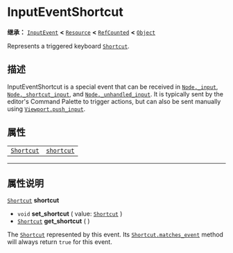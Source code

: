 <!-- ⚠ 请勿编辑本文件 ⚠ -->
<!-- 本文档使用脚本从 WeDot 引擎源码仓库生成。 -->
<!-- 生成脚本：https://github.com/WeDot-Engine/WeDot/tree/4.3/doc/tools/make_md.py； -->
<!-- 原文件：https://github.com/WeDot-Engine/WeDot/tree/4.3/doc/classes/InputEventShortcut.xml。 -->

<div id="_class_inputeventshortcut"></div>

# InputEventShortcut

**继承：** [`InputEvent`](class_inputevent.md) **<** [`Resource`](class_resource.md) **<** [`RefCounted`](class_refcounted.md) **<** [`Object`](class_object.md)

Represents a triggered keyboard [`Shortcut`](class_shortcut.md).

## 描述

InputEventShortcut is a special event that can be received in [`Node._input`](class_node.md#class_node_private_method__input), [`Node._shortcut_input`](class_node.md#class_node_private_method__shortcut_input), and [`Node._unhandled_input`](class_node.md#class_node_private_method__unhandled_input). It is typically sent by the editor's Command Palette to trigger actions, but can also be sent manually using [`Viewport.push_input`](class_viewport.md#class_viewport_method_push_input).

## 属性

|||
|:-:|:--|
| [`Shortcut`](class_shortcut.md) | [`shortcut`](class_inputeventshortcut.md#class_inputeventshortcut_property_shortcut) |

<!-- rst-class:: classref-section-separator -->

---

## 属性说明

<div id="_class_inputeventshortcut_property_shortcut"></div>

[`Shortcut`](class_shortcut.md) **shortcut** <div id="class_inputeventshortcut_property_shortcut"></div>

- `void` **set_shortcut** ( value: [`Shortcut`](class_shortcut.md) )
- [`Shortcut`](class_shortcut.md) **get_shortcut** ( )

The [`Shortcut`](class_shortcut.md) represented by this event. Its [`Shortcut.matches_event`](class_shortcut.md#class_shortcut_method_matches_event) method will always return `true` for this event.

[^virtual]: 本方法通常需要用户覆盖才能生效。
[^const]: 本方法无副作用，不会修改该实例的任何成员变量。
[^vararg]: 本方法除了能接受在此处描述的参数外，还能够继续接受任意数量的参数。
[^constructor]: 本方法用于构造某个类型。
[^static]: 调用本方法无需实例，可直接使用类名进行调用。
[^operator]: 本方法描述的是使用本类型作为左操作数的有效运算符。
[^bitfield]: 这个值是由下列位标志构成位掩码的整数。
[^void]: 无返回值。
